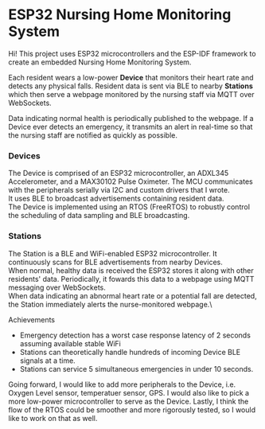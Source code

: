 # ESP32 Nursing Home Monitoring System

Hi! This project uses ESP32 microcontrollers and the ESP-IDF framework to create an embedded Nursing Home Monitoring System.

Each resident wears a low-power **Device** that monitors their heart rate and detects any physical falls. Resident data is sent via BLE to nearby **Stations** which then serve a webpage monitored by the nursing staff via MQTT over WebSockets. 

Data indicating normal health is periodically published to the webpage. If a Device ever detects an emergency, it transmits an alert in real-time so that the nursing staff are notified as quickly as possible.

### Devices
The Device is comprised of an ESP32 microcontroller, an ADXL345 Accelerometer, and a MAX30102 Pulse Oximeter. The MCU communicates with the peripherals serially via I2C and custom drivers that I wrote.\
It uses BLE to broadcast advertisements containing resident data.\
The Device is implemented using an RTOS (FreeRTOS) to robustly control the scheduling of data sampling and BLE broadcasting.

### Stations
The Station is a BLE and WiFi-enabled ESP32 microcontroller. It continuously scans for BLE advertisements from nearby Devices.\
When normal, healthy data is received the ESP32 stores it along with other residents' data. Periodically, it fowards this data to a webpage using MQTT messaging over WebSockets.\
When data indicating an abnormal heart rate or a potential fall are detected, the Station immediately alerts the nurse-monitored webpage.\

Achievements
- Emergency detection has a worst case response latency of 2 seconds assuming available stable WiFi
- Stations can theoretically handle hundreds of incoming Device BLE signals at a time.
- Stations can service 5 simultaneous emergencies in under 10 seconds.


Going forward, I would like to add more peripherals to the Device, i.e. Oxygen Level sensor, temperatuer sensor, GPS.
I would also like to pick a more low-power microcontroller to serve as the Device. Lastly, I think the flow of the RTOS could be smoother and more rigorously tested, so I would like to work on that as well.